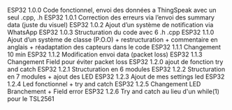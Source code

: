 ESP32 1.0.0	Code fonctionnel, envoi des données a ThingSpeak avec un seul .cpp, .h
ESP32 1.0.1	Correction des erreurs via l’envoi des summary data (juste du visuel)
ESP32 1.0.2	Ajout d’un système de notification via WhatsApp
ESP32 1.0.3	Structuration du code avec 6 .h .cpp 
ESP32 1.1.0	Ajout d’un système de classe (P.O.O) + restructuration + commentaire en anglais + réadaptation des capteurs dans le code 
ESP32 1.1.1 Changement 10 min
ESP32 1.1.2 Modification envoi data (packet loss)
ESP32 1.1.3 Changement Field pour éviter packet loss
ESP32 1.2.0 ajout de fonction try and catch
ESP32 1.2.1 Structuration en 6 modules
ESP32 1.2.2 Structuration en 7 modules + ajout des LED
ESP32 1.2.3 Ajout de mes settings led 
ESP32 1.2.4 Led fonctionnel + try and catch 
ESP32 1.2.5 Changement LED Branchement + Field error 
ESP32 1.2.6 Try and catch au lieu d'un while(1) pour le TSL2561 
